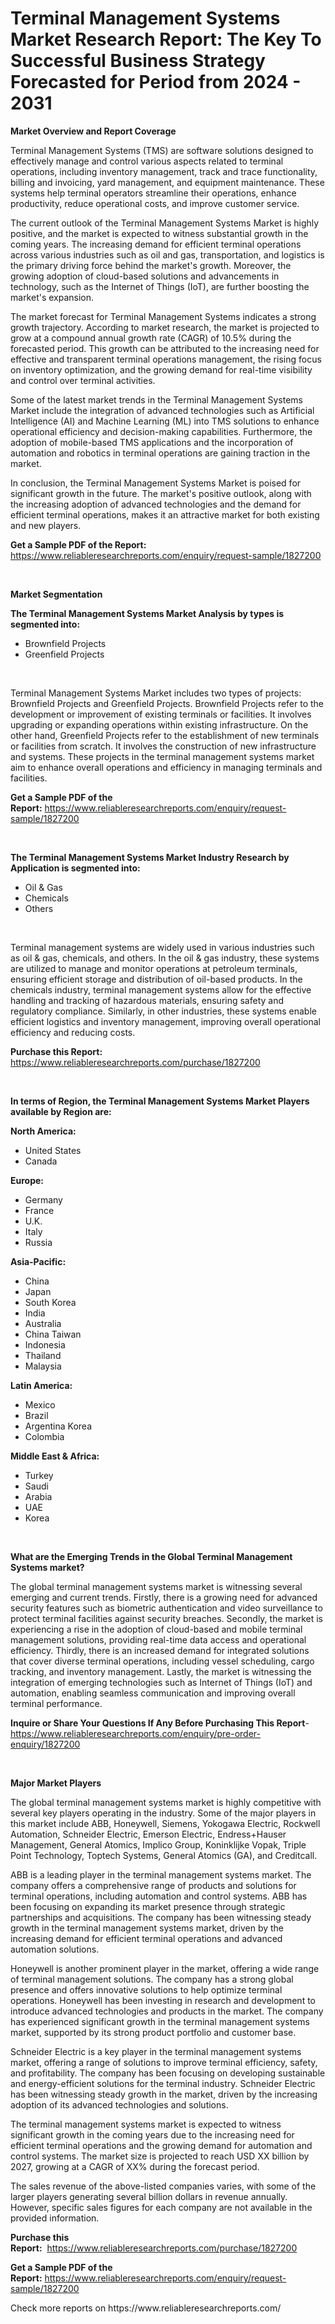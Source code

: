 <p><h1>Terminal Management Systems Market Research Report: The Key To Successful Business Strategy Forecasted for Period from 2024 - 2031</h1></p><p><strong>Market Overview and Report Coverage</strong></p>
<p><p>Terminal Management Systems (TMS) are software solutions designed to effectively manage and control various aspects related to terminal operations, including inventory management, track and trace functionality, billing and invoicing, yard management, and equipment maintenance. These systems help terminal operators streamline their operations, enhance productivity, reduce operational costs, and improve customer service.</p><p>The current outlook of the Terminal Management Systems Market is highly positive, and the market is expected to witness substantial growth in the coming years. The increasing demand for efficient terminal operations across various industries such as oil and gas, transportation, and logistics is the primary driving force behind the market's growth. Moreover, the growing adoption of cloud-based solutions and advancements in technology, such as the Internet of Things (IoT), are further boosting the market's expansion.</p><p>The market forecast for Terminal Management Systems indicates a strong growth trajectory. According to market research, the market is projected to grow at a compound annual growth rate (CAGR) of 10.5% during the forecasted period. This growth can be attributed to the increasing need for effective and transparent terminal operations management, the rising focus on inventory optimization, and the growing demand for real-time visibility and control over terminal activities.</p><p>Some of the latest market trends in the Terminal Management Systems Market include the integration of advanced technologies such as Artificial Intelligence (AI) and Machine Learning (ML) into TMS solutions to enhance operational efficiency and decision-making capabilities. Furthermore, the adoption of mobile-based TMS applications and the incorporation of automation and robotics in terminal operations are gaining traction in the market.</p><p>In conclusion, the Terminal Management Systems Market is poised for significant growth in the future. The market's positive outlook, along with the increasing adoption of advanced technologies and the demand for efficient terminal operations, makes it an attractive market for both existing and new players.</p></p>
<p><strong>Get a Sample PDF of the Report:</strong> <a href="https://www.reliableresearchreports.com/enquiry/request-sample/1827200">https://www.reliableresearchreports.com/enquiry/request-sample/1827200</a></p>
<p>&nbsp;</p>
<p><strong>Market Segmentation</strong></p>
<p><strong>The Terminal Management Systems Market Analysis by types is segmented into:</strong></p>
<p><ul><li>Brownfield Projects</li><li>Greenfield Projects</li></ul></p>
<p>&nbsp;</p>
<p><p>Terminal Management Systems Market includes two types of projects: Brownfield Projects and Greenfield Projects. Brownfield Projects refer to the development or improvement of existing terminals or facilities. It involves upgrading or expanding operations within existing infrastructure. On the other hand, Greenfield Projects refer to the establishment of new terminals or facilities from scratch. It involves the construction of new infrastructure and systems. These projects in the terminal management systems market aim to enhance overall operations and efficiency in managing terminals and facilities.</p></p>
<p><strong>Get a Sample PDF of the Report:</strong>&nbsp;<a href="https://www.reliableresearchreports.com/enquiry/request-sample/1827200">https://www.reliableresearchreports.com/enquiry/request-sample/1827200</a></p>
<p>&nbsp;</p>
<p><strong>The Terminal Management Systems Market Industry Research by Application is segmented into:</strong></p>
<p><ul><li>Oil & Gas</li><li>Chemicals</li><li>Others</li></ul></p>
<p>&nbsp;</p>
<p><p>Terminal management systems are widely used in various industries such as oil & gas, chemicals, and others. In the oil & gas industry, these systems are utilized to manage and monitor operations at petroleum terminals, ensuring efficient storage and distribution of oil-based products. In the chemicals industry, terminal management systems allow for the effective handling and tracking of hazardous materials, ensuring safety and regulatory compliance. Similarly, in other industries, these systems enable efficient logistics and inventory management, improving overall operational efficiency and reducing costs.</p></p>
<p><strong>Purchase this Report:</strong>&nbsp; <a href="https://www.reliableresearchreports.com/purchase/1827200">https://www.reliableresearchreports.com/purchase/1827200</a></p>
<p>&nbsp;</p>
<p><strong>In terms of Region, the Terminal Management Systems Market Players available by Region are:</strong></p>
<p>
    <p> <strong> North America: </strong>
        <ul>
            <li>United States</li>
            <li>Canada</li>
        </ul>
        </p> 
    <p> <strong> Europe: </strong>
        <ul>
            <li>Germany</li>
            <li>France</li>
            <li>U.K.</li>
            <li>Italy</li>
            <li>Russia</li>
        </ul>
        </p> 
    <p> <strong> Asia-Pacific: </strong>
        <ul>
            <li>China</li>
            <li>Japan</li>
            <li>South Korea</li>
            <li>India</li>
            <li>Australia</li>
            <li>China Taiwan</li>
            <li>Indonesia</li>
            <li>Thailand</li>
            <li>Malaysia</li>
        </ul>
        </p> 
    <p> <strong> Latin America: </strong>
        <ul>
            <li>Mexico</li>
            <li>Brazil</li>
            <li>Argentina Korea</li>
            <li>Colombia</li>
        </ul>
        </p> 
    <p> <strong> Middle East & Africa: </strong>
        <ul>
            <li>Turkey</li>
            <li>Saudi</li>
            <li>Arabia</li>
            <li>UAE</li>
            <li>Korea</li>
        </ul>
    </p>
    </p>
<p>&nbsp;</p>
<p><strong>What are the Emerging Trends in the Global Terminal Management Systems market?</strong></p>
<p><p>The global terminal management systems market is witnessing several emerging and current trends. Firstly, there is a growing need for advanced security features such as biometric authentication and video surveillance to protect terminal facilities against security breaches. Secondly, the market is experiencing a rise in the adoption of cloud-based and mobile terminal management solutions, providing real-time data access and operational efficiency. Thirdly, there is an increased demand for integrated solutions that cover diverse terminal operations, including vessel scheduling, cargo tracking, and inventory management. Lastly, the market is witnessing the integration of emerging technologies such as Internet of Things (IoT) and automation, enabling seamless communication and improving overall terminal performance.</p></p>
<p><strong>Inquire or Share Your Questions If Any Before Purchasing This Report</strong>- <a href="https://www.reliableresearchreports.com/enquiry/pre-order-enquiry/1827200">https://www.reliableresearchreports.com/enquiry/pre-order-enquiry/1827200</a></p>
<p>&nbsp;</p>
<p><strong>Major Market Players</strong></p>
<p><p>The global terminal management systems market is highly competitive with several key players operating in the industry. Some of the major players in this market include ABB, Honeywell, Siemens, Yokogawa Electric, Rockwell Automation, Schneider Electric, Emerson Electric, Endress+Hauser Management, General Atomics, Implico Group, Koninklijke Vopak, Triple Point Technology, Toptech Systems, General Atomics (GA), and Creditcall.</p><p>ABB is a leading player in the terminal management systems market. The company offers a comprehensive range of products and solutions for terminal operations, including automation and control systems. ABB has been focusing on expanding its market presence through strategic partnerships and acquisitions. The company has been witnessing steady growth in the terminal management systems market, driven by the increasing demand for efficient terminal operations and advanced automation solutions.</p><p>Honeywell is another prominent player in the market, offering a wide range of terminal management solutions. The company has a strong global presence and offers innovative solutions to help optimize terminal operations. Honeywell has been investing in research and development to introduce advanced technologies and products in the market. The company has experienced significant growth in the terminal management systems market, supported by its strong product portfolio and customer base.</p><p>Schneider Electric is a key player in the terminal management systems market, offering a range of solutions to improve terminal efficiency, safety, and profitability. The company has been focusing on developing sustainable and energy-efficient solutions for the terminal industry. Schneider Electric has been witnessing steady growth in the market, driven by the increasing adoption of its advanced technologies and solutions.</p><p>The terminal management systems market is expected to witness significant growth in the coming years due to the increasing need for efficient terminal operations and the growing demand for automation and control systems. The market size is projected to reach USD XX billion by 2027, growing at a CAGR of XX% during the forecast period.</p><p>The sales revenue of the above-listed companies varies, with some of the larger players generating several billion dollars in revenue annually. However, specific sales figures for each company are not available in the provided information.</p></p>
<p><strong>Purchase this Report:</strong>&nbsp;&nbsp;<a href="https://www.reliableresearchreports.com/purchase/1827200">https://www.reliableresearchreports.com/purchase/1827200</a></p>
<p></p>
<p><strong>Get a Sample PDF of the Report:</strong>&nbsp;<a href="https://www.reliableresearchreports.com/enquiry/request-sample/1827200">https://www.reliableresearchreports.com/enquiry/request-sample/1827200</a></p>
<p>Check more reports on https://www.reliableresearchreports.com/</p>